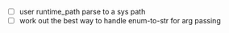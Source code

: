- [ ] user runtime_path parse to a sys path
- [ ] work out the best way to handle enum-to-str for arg passing